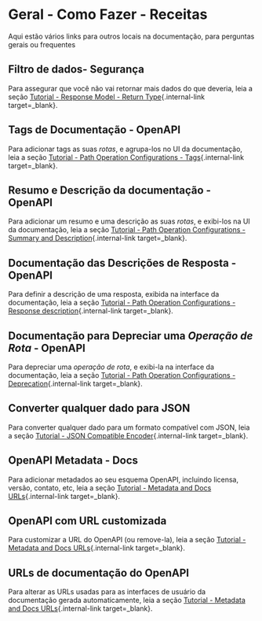 # Geral - Como Fazer - Receitas

Aqui estão vários links para outros locais na documentação, para perguntas gerais ou frequentes

## Filtro de dados- Segurança

Para assegurar que você não vai retornar mais dados do que deveria, leia a seção [Tutorial - Response Model - Return Type](../tutorial/response-model.md){.internal-link target=_blank}.

## Tags de Documentação - OpenAPI
Para adicionar tags as suas *rotas*, e agrupa-los no UI da documentação, leia a seção [Tutorial - Path Operation Configurations - Tags](../tutorial/path-operation-configuration.md#tags){.internal-link target=_blank}.

## Resumo e Descrição da documentação - OpenAPI

Para adicionar um resumo e uma descrição as suas *rotas*, e exibi-los na UI da documentação, leia a seção [Tutorial - Path Operation Configurations - Summary and Description](../tutorial/path-operation-configuration.md#summary-and-description){.internal-link target=_blank}.

## Documentação das Descrições de Resposta - OpenAPI

Para definir a descrição de uma resposta, exibida na interface da documentação, leia a seção [Tutorial - Path Operation Configurations - Response description](../tutorial/path-operation-configuration.md#response-description){.internal-link target=_blank}.

## Documentação para Depreciar uma *Operação de Rota* - OpenAPI

Para depreciar uma *operação de rota*, e exibi-la na interface da documentação, leia a seção [Tutorial - Path Operation Configurations - Deprecation](../tutorial/path-operation-configuration.md#deprecate-a-path-operation){.internal-link target=_blank}.

## Converter qualquer dado para JSON


Para converter qualquer dado para um formato compatível com JSON, leia a seção [Tutorial - JSON Compatible Encoder](../tutorial/encoder.md){.internal-link target=_blank}.

## OpenAPI Metadata - Docs

Para adicionar metadados ao seu esquema OpenAPI, incluindo  licensa, versão, contato, etc, leia a seção [Tutorial - Metadata and Docs URLs](../tutorial/metadata.md){.internal-link target=_blank}.

## OpenAPI com URL customizada

Para customizar a URL do OpenAPI (ou remove-la), leia a seção [Tutorial - Metadata and Docs URLs](../tutorial/metadata.md#openapi-url){.internal-link target=_blank}.

## URLs de documentação do OpenAPI

Para alterar as URLs usadas ​​para as interfaces de usuário da documentação gerada automaticamente, leia a seção [Tutorial - Metadata and Docs URLs](../tutorial/metadata.md#docs-urls){.internal-link target=_blank}.
